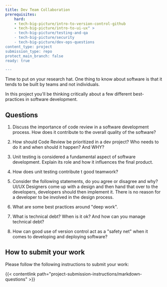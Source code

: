 ```yaml
---
title: Dev Team Collaboration
prerequisites:
    hard:
    - tech-big-picture/intro-to-version-control-github
    - tech-big-picture/intro-to-ui-ux" >
    - tech-big-picture/testing-and-qa
    - tech-big-picture/security
    - tech-big-picture/dev-ops-questions
content_type: project
submission_type: repo
protect_main_branch: false
ready: true

---
```


Time to put on your research hat. One thing to know about software is that it tends to be built by teams and not individuals. 

In this project you'll be thinking critically about a few different best-practices in software development.

## Questions

1. Discuss the importance of code review in a software development process. How does it contribute to the overall quality of the software?

2. How should Code Review be prioritized in a dev project? Who needs to do it and when should it happen? And WHY? 

3. Unit testing is considered a fundamental aspect of software development. Explain its role and how it influences the final product.

4. How does unit testing contribute t good teamwork?

5. Consider the following statements, do you agree or disagree and why? UI/UX Designers come up with a design and then hand that over to the developers, developers should then implement it. There is no reason for a developer to be involved in the design process.

6. What are some best practices around "deep work".

7. What is technical debt? When is it ok? And how can you manage technical debt?

8. How can good use of version control act as a "safety net" when it comes to developing and deploying software?

## How to submit your work

Please follow the following instructions to submit your work:

{{< contentlink path="project-submission-instructions/markdown-questions" >}}  
